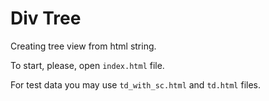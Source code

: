 # Div Tree

Creating tree view from html string.

To start, please, open `index.html` file.

For test data you may use `td_with_sc.html` and `td.html` files.
